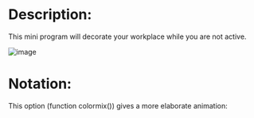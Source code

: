 # Description:
This mini program will decorate your workplace while you are not active.

![image](https://user-images.githubusercontent.com/99505483/189734233-2bb06c4d-db64-4621-884b-07ab6d6d6b3a.png)

# Notation:
This option (function colormix()) gives a more elaborate animation:

